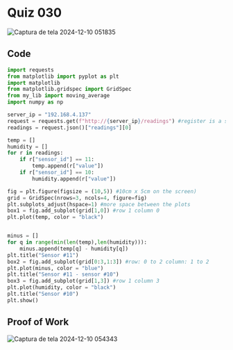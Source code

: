 # Quiz 030

![Captura de tela 2024-12-10 051835](https://github.com/user-attachments/assets/a4b2acd9-d70d-4166-a97e-93b5166b2ac4)

## Code

```py
import requests
from matplotlib import pyplot as plt
import matplotlib
from matplotlib.gridspec import GridSpec
from my_lib import moving_average
import numpy as np

server_ip = "192.168.4.137"
request = requests.get(f"http://{server_ip}/readings") #register is a set of commands that the public can't access
readings = request.json()["readings"][0]

temp = []
humidity = []
for r in readings:
    if r["sensor_id"] == 11:
        temp.append(r["value"])
    if r["sensor_id"] == 10:
        humidity.append(r["value"])

fig = plt.figure(figsize = (10,5)) #10cm x 5cm on the screen)
grid = GridSpec(nrows=3, ncols=4, figure=fig)
plt.subplots_adjust(hspace=1) #more space between the plots
box1 = fig.add_subplot(grid[1,0]) #row 1 column 0
plt.plot(temp, color = "black")


minus = []
for q in range(min(len(temp),len(humidity))):
    minus.append(temp[q] - humidity[q])
plt.title("Sensor #11")
box2 = fig.add_subplot(grid[0:3,1:3]) #row: 0 to 2 column: 1 to 2
plt.plot(minus, color = "blue")
plt.title("Sensor #11 - sensor #10")
box3 = fig.add_subplot(grid[1,3]) #row 1 column 3
plt.plot(humidity, color = "black")
plt.title("Sensor #10")
plt.show()
```

## Proof of Work

![Captura de tela 2024-12-10 054343](https://github.com/user-attachments/assets/b4ee7b5a-ca24-4408-94d6-bffd39677579)


